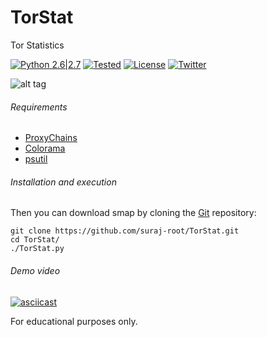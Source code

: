 # TorStat
Tor Statistics

[![Python 2.6|2.7](https://img.shields.io/badge/Python-2.7.*-brightgreen.svg)](https://www.python.org/downloads/)
[![Tested](https://img.shields.io/badge/Tested--on-Kali%20Linux-orange.svg)](https://www.kali.org/downloads/)
[![License](https://img.shields.io/badge/License-GNU--GPLv3-yellow.svg)](https://www.gnu.org/licenses/gpl-3.0.en.html)
[![Twitter](https://img.shields.io/badge/twitter-%40r00tx55-0099e5.svg)](https://twitter.com/r00tx55)

![alt tag](https://s27.postimg.org/y2z4a5hhv/tor.png)

###### Requirements
* [ProxyChains](http://proxychains.sourceforge.net/)
* [Colorama](https://pypi.python.org/pypi/colorama)
* [psutil](https://pypi.python.org/pypi/psutil)

###### Installation and execution
Then you can download smap by cloning the [Git](https://github.com/suraj-root/TorStat) repository:

    git clone https://github.com/suraj-root/TorStat.git
    cd TorStat/
    ./TorStat.py
    
###### Demo video
[![asciicast](https://asciinema.org/a/119659.png)](https://asciinema.org/a/119659?speed=1.2)

For educational purposes only.
